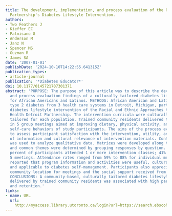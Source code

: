```yaml
---
title: The development, implementation, and process evaluation of the REACH Detroit
  Partnership's Diabetes Lifestyle Intervention.
authors:
- Two Feathers J
- Kieffer EC
- Palmisano G
- Anderson M
- Janz N
- Spencer MS
- Guzman R
- James SA
date: '2007-01-01'
publishDate: '2024-10-10T14:22:55.641315Z'
publication_types:
- article-journal
publication: '*Diabetes Educator*'
doi: 10.1177/0145721707301371
abstract: 'PURPOSE: The purpose of this article was to describe the development, implementation,
  and process evaluation findings of a culturally tailored diabetes lifestyle intervention
  for African Americans and Latinos. METHODS: African American and Latino adults with
  type 2 diabetes from 3 health care systems in Detroit, Michigan, participated in
  diabetes lifestyle intervention of the Racial and Ethnic Approaches to Community
  Health Detroit Partnership. The intervention curricula were culturally and linguistically
  tailored for each population. Trained community residents delivered the curricula
  in 5 group meetings aimed at improving dietary, physical activity, and diabetes
  self-care behaviors of study participants. The aims of the process evaluation were
  to assess participant satisfaction with the intervention, utility, and applicability
  of information and cultural relevance of intervention materials. Content analysis
  was used to analyze qualitative data. Matrices were developed along thematic lines,
  and common themes were determined by grouping responses by question. RESULTS: Ninety-eight
  percent of participants attended 1 or more intervention classes; 41% attended all
  5 meetings. Attendance rates ranged from 59% to 88% for individual meetings. Participants
  reported that program information and activities were useful, culturally relevant,
  and applicable to diabetes self-management. Participants also appreciated the convenient
  community location for meetings and the social support received from other participants.
  CONCLUSIONS: A community-based, culturally tailored diabetes lifestyle intervention
  delivered by trained community residents was associated with high participant satisfaction
  and retention.'
links:
- name: URL
  url: 
    http://myaccess.library.utoronto.ca/login?url=https://search.ebscohost.com/login.aspx?direct=true&db=cin20&AN=106126425&site=ehost-live
---
```

